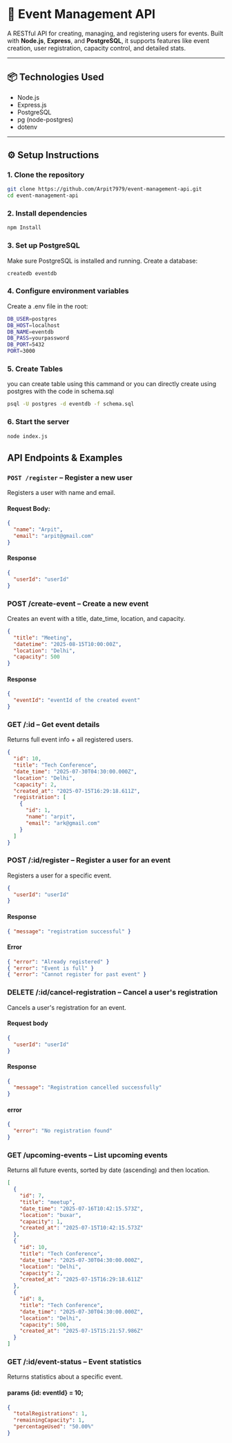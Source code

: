 # 🎉 Event Management API

A RESTful API for creating, managing, and registering users for events. Built with **Node.js**, **Express**, and **PostgreSQL**, it supports features like event creation, user registration, capacity control, and detailed stats.

---

## 📦 Technologies Used

- Node.js
- Express.js
- PostgreSQL
- pg (node-postgres)
- dotenv

---

## ⚙️ Setup Instructions

### 1. Clone the repository

```bash
git clone https://github.com/Arpit7979/event-management-api.git
cd event-management-api

```

### 2. Install dependencies

```bash
npm Install
```

### 3. Set up PostgreSQL

Make sure PostgreSQL is installed and running. Create a database:

```bash
createdb eventdb
```

### 4. Configure environment variables

Create a .env file in the root:

```bash
DB_USER=postgres
DB_HOST=localhost
DB_NAME=eventdb
DB_PASS=yourpassword
DB_PORT=5432
PORT=3000
```

### 5. Create Tables

you can create table using this cammand or you can directly create using postgres with the code in schema.sql

```bash
psql -U postgres -d eventdb -f schema.sql
```

### 6. Start the server

```bash
node index.js
```

## API Endpoints & Examples

### `POST /register` – Register a new user

Registers a user with name and email.

#### Request Body:

```json
{
  "name": "Arpit",
  "email": "arpit@gmail.com"
}
```

#### Response

```json
{
  "userId": "userId"
}
```

### POST /create-event – Create a new event

Creates an event with a title, date_time, location, and capacity.

```json
{
  "title": "Meeting",
  "datetime": "2025-08-15T10:00:00Z",
  "location": "Delhi",
  "capacity": 500
}
```

#### Response

```json
{
  "eventId": "eventId of the created event"
}
```

### GET /:id – Get event details

Returns full event info + all registered users.

```json
{
  "id": 10,
  "title": "Tech Conference",
  "date_time": "2025-07-30T04:30:00.000Z",
  "location": "Delhi",
  "capacity": 2,
  "created_at": "2025-07-15T16:29:18.611Z",
  "registration": [
    {
      "id": 1,
      "name": "arpit",
      "email": "ark@gmail.com"
    }
  ]
}
```

### POST /:id/register – Register a user for an event

Registers a user for a specific event.

```json
{
  "userId": "userId"
}
```

#### Response

```json
{ "message": "registration successful" }
```

#### Error

```json
{ "error": "Already registered" }
{ "error": "Event is full" }
{ "error": "Cannot register for past event" }
```

### DELETE /:id/cancel-registration – Cancel a user's registration

Cancels a user's registration for an event.

#### Request body

```json
{
  "userId": "userId"
}
```

#### Response

```json
{
  "message": "Registration cancelled successfully"
}
```

#### error

```json
{
  "error": "No registration found"
}
```

### GET /upcoming-events – List upcoming events

Returns all future events, sorted by date (ascending) and then location.

```json
[
  {
    "id": 7,
    "title": "meetup",
    "date_time": "2025-07-16T10:42:15.573Z",
    "location": "buxar",
    "capacity": 1,
    "created_at": "2025-07-15T10:42:15.573Z"
  },
  {
    "id": 10,
    "title": "Tech Conference",
    "date_time": "2025-07-30T04:30:00.000Z",
    "location": "Delhi",
    "capacity": 2,
    "created_at": "2025-07-15T16:29:18.611Z"
  },
  {
    "id": 8,
    "title": "Tech Conference",
    "date_time": "2025-07-30T04:30:00.000Z",
    "location": "Delhi",
    "capacity": 500,
    "created_at": "2025-07-15T15:21:57.986Z"
  }
]
```

### GET /:id/event-status – Event statistics

Returns statistics about a specific event.

#### params {id: eventId} = 10;

```json
{
  "totalRegistrations": 1,
  "remainingCapacity": 1,
  "percentageUsed": "50.00%"
}
```
